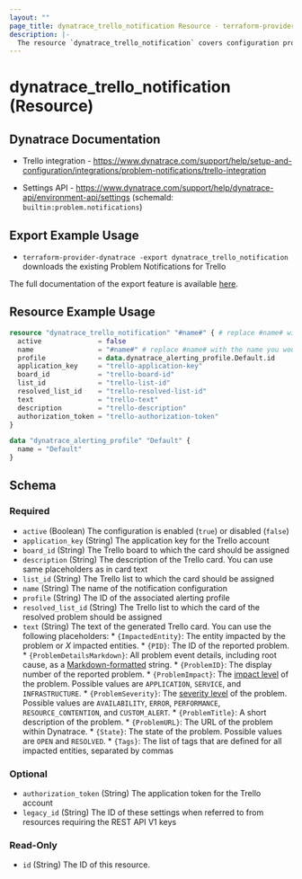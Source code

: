```yaml
---
layout: ""
page_title: dynatrace_trello_notification Resource - terraform-provider-dynatrace"
description: |-
  The resource `dynatrace_trello_notification` covers configuration problem notifications sent to Trello
---
```


# dynatrace_trello_notification (Resource)

## Dynatrace Documentation

- Trello integration - https://www.dynatrace.com/support/help/setup-and-configuration/integrations/problem-notifications/trello-integration

- Settings API - https://www.dynatrace.com/support/help/dynatrace-api/environment-api/settings (schemaId: `builtin:problem.notifications`)

## Export Example Usage

- `terraform-provider-dynatrace -export dynatrace_trello_notification` downloads the existing Problem Notifications for Trello

The full documentation of the export feature is available [here](https://registry.terraform.io/providers/dynatrace-oss/dynatrace/latest/docs/guides/export-v2).

## Resource Example Usage

```terraform
resource "dynatrace_trello_notification" "#name#" { # replace #name# with the name you would like your resource be known within your Terraform Module
  active              = false
  name                = "#name#" # replace #name# with the name you would like your entry to be displayed within the Dynatrace Web UI
  profile             = data.dynatrace_alerting_profile.Default.id
  application_key     = "trello-application-key"
  board_id            = "trello-board-id"
  list_id             = "trello-list-id"
  resolved_list_id    = "trello-resolved-list-id"
  text                = "trello-text"
  description         = "trello-description"
  authorization_token = "trello-authorization-token"
}

data "dynatrace_alerting_profile" "Default" {
  name = "Default"
}
```

<!-- schema generated by tfplugindocs -->
## Schema

### Required

- `active` (Boolean) The configuration is enabled (`true`) or disabled (`false`)
- `application_key` (String) The application key for the Trello account
- `board_id` (String) The Trello board to which the card should be assigned
- `description` (String) The description of the Trello card.   You can use same placeholders as in card text
- `list_id` (String) The Trello list to which the card should be assigned
- `name` (String) The name of the notification configuration
- `profile` (String) The ID of the associated alerting profile
- `resolved_list_id` (String) The Trello list to which the card of the resolved problem should be assigned
- `text` (String) The text of the generated Trello card.  You can use the following placeholders:  * `{ImpactedEntity}`: The entity impacted by the problem or *X* impacted entities.  * `{PID}`: The ID of the reported problem.  * `{ProblemDetailsMarkdown}`: All problem event details, including root cause, as a [Markdown-formatted](https://www.markdownguide.org/cheat-sheet/) string.  * `{ProblemID}`: The display number of the reported problem.  * `{ProblemImpact}`: The [impact level](https://www.dynatrace.com/support/help/shortlink/impact-analysis) of the problem. Possible values are `APPLICATION`, `SERVICE`, and `INFRASTRUCTURE`.  * `{ProblemSeverity}`: The [severity level](https://www.dynatrace.com/support/help/shortlink/event-types) of the problem. Possible values are `AVAILABILITY`, `ERROR`, `PERFORMANCE`, `RESOURCE_CONTENTION`, and `CUSTOM_ALERT`.  * `{ProblemTitle}`: A short description of the problem.  * `{ProblemURL}`: The URL of the problem within Dynatrace.  * `{State}`: The state of the problem. Possible values are `OPEN` and `RESOLVED`.  * `{Tags}`: The list of tags that are defined for all impacted entities, separated by commas

### Optional

- `authorization_token` (String) The application token for the Trello account
- `legacy_id` (String) The ID of these settings when referred to from resources requiring the REST API V1 keys

### Read-Only

- `id` (String) The ID of this resource.
 